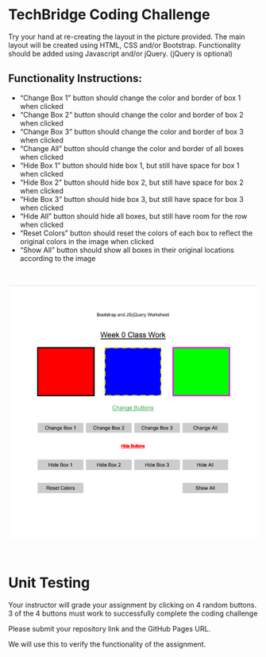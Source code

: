 # TechBridge Coding Challenge

Try your hand at re-creating the layout in the picture provided. The main layout will be created using HTML, CSS and/or Bootstrap. Functionality should be added using Javascript and/or jQuery. (jQuery is optional)

## Functionality Instructions:

- “Change Box 1” button should change the color and border of box 1 when clicked
- “Change Box 2” button should change the color and border of box 2 when clicked
- “Change Box 3” button should change the color and border of box 3 when clicked
- “Change All” button should change the color and border of all boxes when clicked
- “Hide Box 1” button should hide box 1, but still have space for box 1 when clicked
- “Hide Box 2” button should hide box 2, but still have space for box 2 when clicked
- “Hide Box 3” button should hide box 3, but still have space for box 3 when clicked
- “Hide All” button should hide all boxes, but still have room for the row when clicked
- “Reset Colors” button should reset the colors of each box to reflect the original colors in the image when clicked
- “Show All” button should show all boxes in their original locations according to the image

<br>

<p align="center">
  <img src="bootstrap-jquery-worksheet.png" alt="Alt text for the image" width="500"/>
</p>

<br>

# Unit Testing

Your instructor will grade your assignment by clicking on 4 random buttons. 3 of the 4 buttons must work to successfully complete the coding challenge

Please submit your repository link and the GitHub Pages URL.

We will use this to verify the functionality of the assignment.
